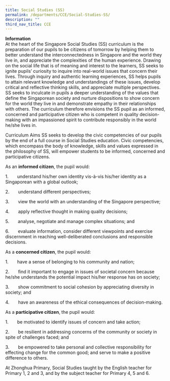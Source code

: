 ```yaml
---
title: Social Studies (SS)
permalink: /departments/CCE/Social-Studies-SS/
description: ""
third_nav_title: CCE
---
```

**Information**
<br>At the heart of the Singapore Social Studies (SS) curriculum is the preparation of our pupils to be citizens of tomorrow by helping them to better understand the interconnectedness in Singapore and the world they live in, and appreciate the complexities of the human experience. Drawing on the social life that is of meaning and interest to the learners, SS seeks to ignite pupils’ curiosity to inquire into real-world issues that concern their lives. Through inquiry and authentic learning experiences, SS helps pupils to attain relevant knowledge and understandings of these issues, develop critical and reflective thinking skills, and appreciate multiple perspectives. SS seeks to inculcate in pupils a deeper understanding of the values that define the Singaporean society and nurture dispositions to show concern for the world they live in and demonstrate empathy in their relationships with others. The curriculum therefore envisions the SS pupil as an informed, concerned and participative citizen who is competent in quality decision-making with an impassioned spirit to contribute responsibly in the world he/she lives in.

Curriculum Aims SS seeks to develop the civic competencies of our pupils by the end of a full course in Social Studies education. Civic competencies, which encompass the body of knowledge, skills and values expressed in the philosophy of SS, will empower students to be informed, concerned and participative citizens.

As an&nbsp;**informed citizen**, the pupil would:

1.&nbsp;&nbsp;&nbsp;&nbsp;&nbsp;&nbsp; understand his/her own identity vis-à-vis his/her identity as a Singaporean with a global outlook;

2.&nbsp;&nbsp;&nbsp;&nbsp;&nbsp;&nbsp; understand different perspectives;

3.&nbsp;&nbsp;&nbsp;&nbsp;&nbsp;&nbsp; view the world with an understanding of the Singapore perspective;

4.&nbsp;&nbsp;&nbsp;&nbsp;&nbsp;&nbsp; apply reflective thought in making quality decisions;

5.&nbsp;&nbsp;&nbsp;&nbsp;&nbsp;&nbsp; analyse, negotiate and manage complex situations; and

6.&nbsp;&nbsp;&nbsp;&nbsp;&nbsp;&nbsp; evaluate information, consider different viewpoints and exercise discernment in reaching well-deliberated conclusions and responsible decisions.

As a&nbsp;**concerned citizen**, the pupil would:

1.&nbsp;&nbsp;&nbsp;&nbsp;&nbsp;&nbsp; have a sense of belonging to his community and nation;

2.&nbsp;&nbsp;&nbsp;&nbsp;&nbsp;&nbsp; find it important to engage in issues of societal concern because he/she understands the potential impact his/her response has on society;

3.&nbsp;&nbsp;&nbsp;&nbsp;&nbsp;&nbsp; show commitment to social cohesion by appreciating diversity in society; and

4.&nbsp;&nbsp;&nbsp;&nbsp;&nbsp;&nbsp; have an awareness of the ethical consequences of decision-making.

As a&nbsp;**participative citizen**, the pupil would:

1.&nbsp;&nbsp;&nbsp;&nbsp;&nbsp;&nbsp; be motivated to identify issues of concern and take action;

2.&nbsp;&nbsp;&nbsp;&nbsp;&nbsp;&nbsp; be resilient in addressing concerns of the community or society in spite of challenges faced; and

3.&nbsp;&nbsp;&nbsp;&nbsp;&nbsp;&nbsp; be empowered to take personal and collective responsibility for effecting change for the common good; and serve to make a positive difference to others.

At Zhonghua Primary, Social Studies taught by the English teacher for Primary 1, 2 and 3, and by the subject teacher for Primary 4, 5 and 6.